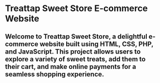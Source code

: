 # **Treattap Sweet Store E-commerce Website**
##  Welcome to Treattap Sweet Store, a delightful e-commerce website built using HTML, CSS, PHP, and JavaScript. This project allows users to explore a variety of sweet treats, add them to their cart, and make online payments for a seamless shopping experience.
